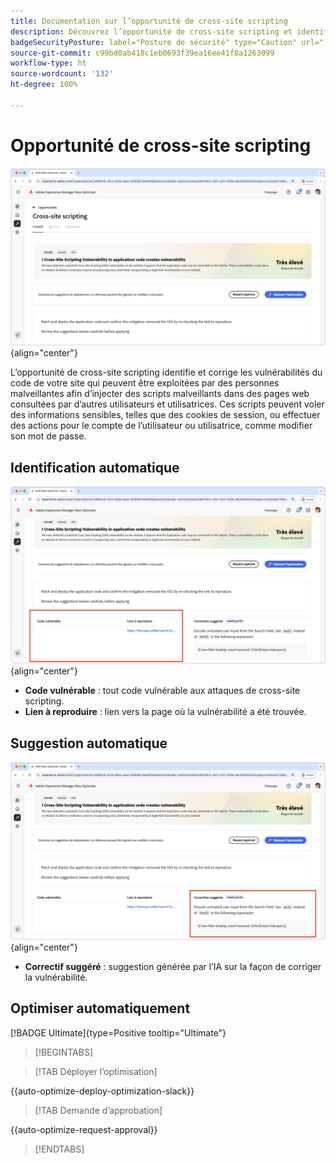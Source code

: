 ```yaml
---
title: Documentation sur l’opportunité de cross-site scripting
description: Découvrez l’opportunité de cross-site scripting et identifiez et corrigez les vulnérabilités de sécurité du site.
badgeSecurityPosture: label="Posture de sécurité" type="Caution" url="../../opportunity-types/security-posture.md" tooltip="Posture de sécurité"
source-git-commit: c99bd0ab418c1eb0693f39ea16ee41f8a1263099
workflow-type: ht
source-wordcount: '132'
ht-degree: 100%

---
```



# Opportunité de cross-site scripting

![Opportunité de cross-site scripting](./assets/cross-site-scripting/hero.png){align="center"}

L’opportunité de cross-site scripting identifie et corrige les vulnérabilités du code de votre site qui peuvent être exploitées par des personnes malveillantes afin d’injecter des scripts malveillants dans des pages web consultées par d’autres utilisateurs et utilisatrices. Ces scripts peuvent voler des informations sensibles, telles que des cookies de session, ou effectuer des actions pour le compte de l’utilisateur ou utilisatrice, comme modifier son mot de passe.

## Identification automatique

![Identification automatique de l’opportunité de cross-site scripting](./assets/cross-site-scripting/auto-identify.png){align="center"}

* **Code vulnérable** : tout code vulnérable aux attaques de cross-site scripting.
* **Lien à reproduire** : lien vers la page où la vulnérabilité a été trouvée.

## Suggestion automatique

![Suggestion automatique de l’opportunité de cross-site scripting](./assets/cross-site-scripting/auto-suggest.png){align="center"}

* **Correctif suggéré** : suggestion générée par l’IA sur la façon de corriger la vulnérabilité.

## Optimiser automatiquement

[!BADGE Ultimate]{type=Positive tooltip="Ultimate"}

>[!BEGINTABS]

>[!TAB Déployer l’optimisation]

{{auto-optimize-deploy-optimization-slack}}

>[!TAB Demande d’approbation]

{{auto-optimize-request-approval}}

>[!ENDTABS]
